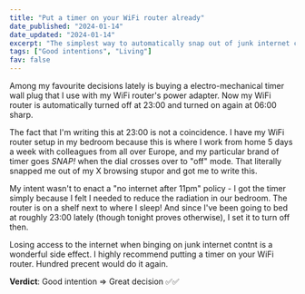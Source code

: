 ```yaml
---
title: "Put a timer on your WiFi router already"
date_published: "2024-01-14"
date_updated: "2024-01-14"
excerpt: "The simplest way to automatically snap out of junk internet content binges."
tags: ["Good intentions", "Living"]
fav: false
---
```


Among my favourite decisions lately is buying a electro-mechanical timer wall plug that I use with my WiFi router's power adapter. Now my WiFi router is automatically turned off at 23:00 and turned on again at 06:00 sharp.

The fact that I'm writing this at 23:00 is not a coincidence. I have my WiFi router setup in my bedroom because this is where I work from home 5 days a week with colleagues from all over Europe, and my particular brand of timer goes _SNAP!_ when the dial crosses over to "off" mode. That literally snapped me out of my X browsing stupor and got me to write this.

My intent wasn't to enact a "no internet after 11pm" policy - I got the timer simply because I felt I needed to reduce the radiation in our bedroom. The router is on a shelf next to where I sleep! And since I've been going to bed at roughly 23:00 lately (though tonight proves otherwise), I set it to turn off then.

Losing access to the internet when binging on junk internet contnt is a wonderful side effect. I highly recommend putting a timer on your WiFi router. Hundred precent would do it again.

__Verdict__: Good intention => Great decision ✅✅
